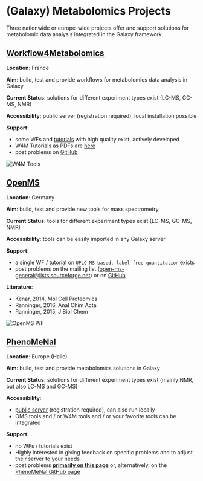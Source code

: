 # (Galaxy) Metabolomics Projects
Three nationwide or europe-wide projects offer and support solutions for metabolomic data analysis integrated in the Galaxy framework.

## [Workflow4Metabolomics](https://Workflow4Metabolomics.org)
**Location**: France

**Aim**: build, test and provide workflows for metabolomics data analysis in Galaxy

**Current Status**: solutions for different experiment types exist (LC-MS, GC-MS, NMR)

**Accessibility**: public server (registration required), local installation possible

**Support**:
- some WFs and [tutorials](http://workflow4metabolomics.org/howto) with high quality exist, actively developed
- W4M Tutorials as PDFs are [here](./Tutorials/)
- post problems on [GitHub](https://github.com/workflow4metabolomics/workflow4metabolomics/issues)

![W4M Tools](./images/W4M_workflow_overview.png)

## [OpenMS](http://www.openms.de/)
**Location**: Germany

**Aim**: build, test and provide new tools for mass spectrometry

**Current Status**: tools for different experiment types exist (LC-MS, GC-MS, NMR)

**Accessibility**: tools can be easily imported in any Galaxy server

**Support**: 
- a single WF / [tutorial](./OpenMS_Usertutorial_Metabolomics.pdf) on `UPLC-MS based, label-free quantitation` exists
- post problems on the mailing list (open-ms-general@lists.sourceforge.net) or on [GitHub](https://github.com/OpenMS/OpenMS/issues)

**Literature**:
- Kenar, 2014, Mol Cell Proteomics
- Ranninger, 2016, Anal Chim Acta
- Ranninger, 2015, J Biol Chem

![OpenMS WF](./images/OMS_WF.PNG)

## [PhenoMeNal](http://phenomenal-h2020.eu/home/)
**Location**: Europe (Halle)

**Aim**: build, test and provide metabolomics solutions in Galaxy

**Current Status**: solutions for different experiment types exist (mainly NMR, but also LC-MS and GC-MS)

**Accessibility**:
- [public server](http://public.phenomenal-h2020.eu) (registration required), can also run locally
- OMS tools and / or W4M tools and / or your favorite tools can be integrated

**Support**:
- no WFs / tutorials exist
- Highly interested in giving feedback on specific problems and to adjust their server to your needs
- post problems [**primarily on this page**](https://github.com/Stortebecker/metabolomics/issues) or, alternatively, on the [PhenoMeNal GitHub page](https://github.com/phnmnl/phenomenal-h2020)